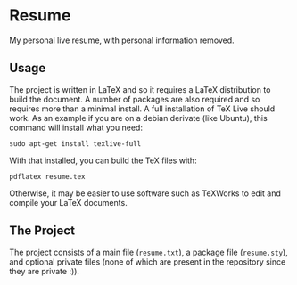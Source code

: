 # Resume
My personal live resume, with personal information removed.

## Usage
The project is written in LaTeX and so it requires a LaTeX distribution to build the document. A number of packages are also required and so requires more than a minimal install. A full installation of TeX Live should work. As an example if you are on a debian derivate (like Ubuntu), this command will install what you need:

    sudo apt-get install texlive-full

With that installed, you can build the TeX files with:

    pdflatex resume.tex

Otherwise, it may be easier to use software such as TeXWorks to edit and compile your LaTeX documents.

## The Project

The project consists of a main file (`resume.txt`), a package file (`resume.sty`), and optional private files (none of which are present in the repository since they are private :)).
